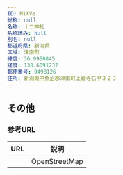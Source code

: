 ```yaml
---
ID: M1XVe
総称: null
名称: 十二神社
名称読み: null
別名: null
都道府県: 新潟県
区域: 津南町
緯度: 36.9950845
経度: 138.6091237
郵便番号: 9498126
住所: 新潟県中魚沼郡津南町上郷寺石甲３２３
---
```


## その他

### 参考URL

| URL | 説明          |
| --- | ------------- |
|     | OpenStreetMap |
